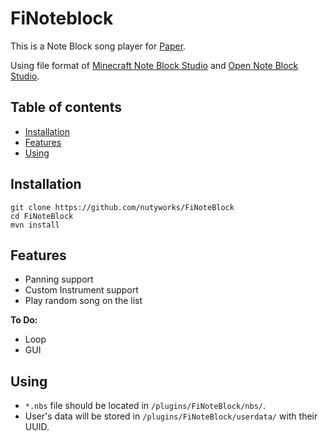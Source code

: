 FiNoteblock
=
This is a Note Block song player for [Paper](https://papermc.io).

Using file format of [Minecraft Note Block Studio](https://www.stuffbydavid.com/mcnbs) and [Open Note Block Studio](https://hielkeminecraft.github.io/OpenNoteBlockStudio/).

## Table of contents
- [Installation](#installation)
- [Features](#features)
- [Using](#using)

## Installation
```
git clone https://github.com/nutyworks/FiNoteBlock
cd FiNoteBlock
mvn install
```

## Features
 - Panning support
 - Custom Instrument support
 - Play random song on the list

**To Do:**
 - Loop
 - GUI
 
## Using
- `*.nbs` file should be located in `/plugins/FiNoteBlock/nbs/`.
- User's data will be stored in `/plugins/FiNoteBlock/userdata/` with their UUID.